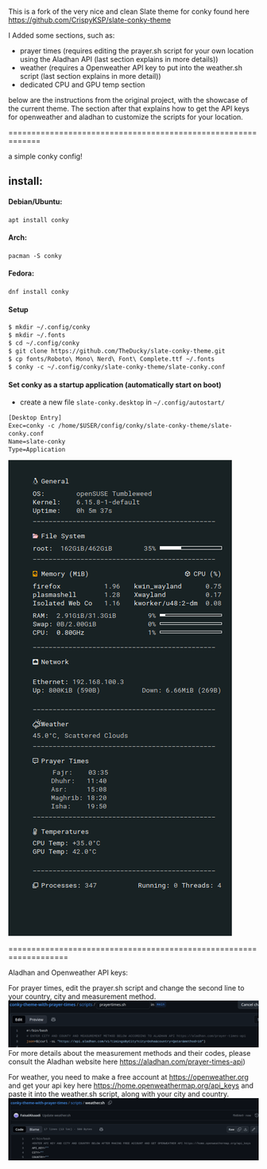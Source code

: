 This is a fork of the very nice and clean Slate theme for conky found here https://github.com/CrispyKSP/slate-conky-theme

I Added some sections, such as:
- prayer times (requires editing the prayer.sh script for your own location using the Aladhan API (last section explains in more details))
- weather (requires a Openweather API key to put into the weather.sh script (last section explains in more detail))
- dedicated CPU and GPU temp section

below are the instructions from the original project, with the showcase of the current theme. The section after that explains how to get the API keys for openweather and aladhan to customize the scripts for your location.

=============================================================

a simple conky config!

## install:
#### Debian/Ubuntu: 
`apt install conky`

#### Arch: 
`pacman -S conky`

#### Fedora: 
`dnf install conky` 


#### Setup
```shell
$ mkdir ~/.config/conky
$ mkdir ~/.fonts
$ cd ~/.config/conky
$ git clone https://github.com/TheDucky/slate-conky-theme.git
$ cp fonts/Roboto\ Mono\ Nerd\ Font\ Complete.ttf ~/.fonts
$ conky -c ~/.config/conky/slate-conky-theme/slate-conky.conf
``` 

#### Set conky as a startup application (automatically start on boot)
- create a new file `slate-conky.desktop` in `~/.config/autostart/`

```desktop
[Desktop Entry]
Exec=conky -c /home/$USER/config/conky/slate-conky-theme/slate-conky.conf
Name=slate-conky
Type=Application
```
![slate-conky-showcase](images/showcase1.png)

===================================================================

Aladhan and Openweather API keys:


For prayer times, edit the prayer.sh script and change the second line to your country, city and measurement method. 
![prayer-script](images/prayer_script.png)
For more details about the measurement methods and their codes, please consult the Aladhan website here https://aladhan.com/prayer-times-api)

For weather, you need to make a free account at https://openweather.org and get your api key here https://home.openweathermap.org/api_keys and paste it into the weather.sh script, along with your city and country.
![prayer-script](images/weather_script.png)

